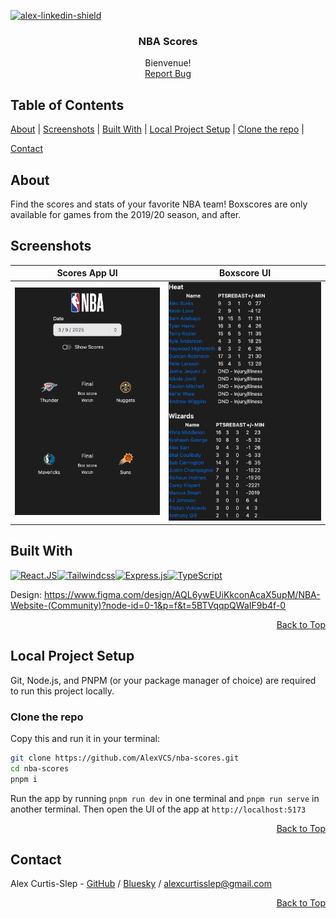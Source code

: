 [![alex-linkedin-shield]][alex-linkedin-url]

<div align="center">
  <h3 align="center">NBA Scores</h3>

   <p align="center">
    Bienvenue! 
    <br />
    <a href="https://github.com/AlexVCS/nba-scores/issues/new">Report Bug</a>
  </p>
</div>

## Table of Contents

[About](#about) |
[Screenshots](#screenshots) |
[Built With](#built-with) |
[Local Project Setup](#local-project-setup) |
[Clone the repo](#clone-the-repo) |
<!-- [Mock an API Response](#mock-an-api-Response) | -->
[Contact](#contact)

## About

Find the scores and stats of your favorite NBA team! Boxscores are only available for games from the 2019/20 season, and after.

## Screenshots

Scores App UI                           |         Boxscore UI
:--------------------------------------:|:-------------------------:
![NBA Scores App UI](./public/images/scores_app_ui.png)  |  ![Boxscore UI](./public/images/boxscore_ui.png)

## Built With

[![React.JS]][React-url][![Tailwindcss]][Tailwind-url][![Express.js]][Express-url][![TypeScript]][Typescript-url]

Design: https://www.figma.com/design/AQL6ywEUiKkconAcaX5upM/NBA-Website-(Community)?node-id=0-1&p=f&t=5BTVqqpQWaIF9b4f-0

<div align='right'>

[Back to Top](#top)

</div>

## Local Project Setup

Git, Node.js, and PNPM (or your package manager of choice) are required to run this project locally. 

### Clone the repo

Copy this and run it in your terminal:

```bash
git clone https://github.com/AlexVCS/nba-scores.git
cd nba-scores
pnpm i
```

Run the app by running `pnpm run dev` in one terminal and `pnpm run serve` in another terminal. Then open the UI of the app at `http://localhost:5173`

<div align='right'>

[Back to Top](#top)

</div>

<!-- ### Mock an API Response

If you'd like to see what the scores UI looks like without signing up for the API, or test the view in dev mode, run this in your terminal:

`npm run mock-api`

This runs a file at the root called `MockApiResponse.mjs` that edits `app/components/Scores.tsx` to no longer call the API and use `exampleResponse.json` as your data.

To undo these changes, run this command in your terminal:

`npm run call-api` -->

<!-- <div align='right'>

[Back to Top](#top)

</div> -->

## Contact

Alex Curtis-Slep - [GitHub](https://github.com/AlexVCS) / [Bluesky](https://bsky.app/profile/alexcurtisslep.bsky.social) / alexcurtisslep@gmail.com

<div align='right'>

[Back to Top](#top)

</div>

[alex-linkedin-shield]: https://img.shields.io/badge/-Alex's_LinkedIn-black.svg?style=for-the-badge&logo=linkedin&colorB=555
[alex-linkedin-url]: https://www.linkedin.com/in/alexcurtisslep/
[Express-url]: https://expressjs.com/
[Express.js]: https://img.shields.io/badge/Express-black?style=for-the-badge&logo=express&logoColor=white
[React.js]: https://img.shields.io/badge/React-20232A?style=for-the-badge&logo=react&logoColor=61DAFB
[React-url]: https://reactjs.org/
[Tailwindcss]: https://img.shields.io/badge/Tailwind_CSS-38B2AC?style=for-the-badge&logo=tailwind-css&logoColor=white
[Tailwind-url]: https://tailwindcss.com/
[Typescript]: https://img.shields.io/badge/typescript-%23007ACC.svg?style=for-the-badge&logo=typescript&logoColor=white
[Typescript-url]: https://www.typescriptlang.org/
